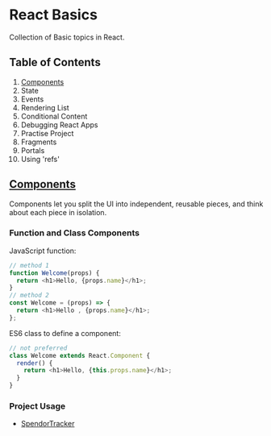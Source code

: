 # React Basics

Collection of Basic topics in React.

## Table of Contents

1. [Components](#components)
2. State
3. Events
4. Rendering List
5. Conditional Content
6. Debugging React Apps
7. Practise Project
8. Fragments
9. Portals
10. Using 'refs'

## [Components](https://reactjs.org/docs/components-and-props.html)

Components let you split the UI into independent, reusable pieces, and think about each piece in isolation.

### Function and Class Components

JavaScript function:

```js
// method 1
function Welcome(props) {
  return <h1>Hello, {props.name}</h1>;
}
// method 2
const Welcome = (props) => {
  return <h1>Hello , {props.name}</h1>;
};
```

ES6 class to define a component:

```js
// not preferred
class Welcome extends React.Component {
  render() {
    return <h1>Hello, {this.props.name}</h1>;
  }
}
```

### Project Usage

- [SpendorTracker](../Projects/P1_BudgetApp/src/components/Expenses/Expenses.js)
